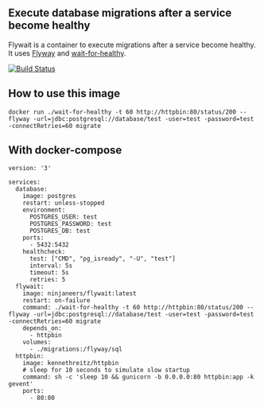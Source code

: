 ## Execute database migrations after a service become healthy

Flywait is a container to execute migrations after a service become healthy. It uses [Flyway](https://flywaydb.org/) and [wait-for-healthy](https://github.com/ninjaneers-team/wait-for-healthy).

[![Build Status](https://travis-ci.org/ninjaneers-team/flywait.svg?branch=master)](https://travis-ci.org/ninjaneers-team/flywait)

## How to use this image

`docker run ./wait-for-healthy -t 60 http://httpbin:80/status/200 -- flyway -url=jdbc:postgresql://database/test -user=test -password=test -connectRetries=60 migrate`

## With docker-compose

```
version: '3'

services:
  database:
    image: postgres
    restart: unless-stopped
    environment:
      POSTGRES_USER: test
      POSTGRES_PASSWORD: test
      POSTGRES_DB: test
    ports:
      - 5432:5432
    healthcheck:
      test: ["CMD", "pg_isready", "-U", "test"]
      interval: 5s
      timeout: 5s
      retries: 5
  flywait:
    image: ninjaneers/flywait:latest
    restart: on-failure
    command: ./wait-for-healthy -t 60 http://httpbin:80/status/200 -- flyway -url=jdbc:postgresql://database/test -user=test -password=test -connectRetries=60 migrate
    depends_on:
      - httpbin
    volumes:
      - ./migrations:/flyway/sql
  httpbin:
    image: kennethreitz/httpbin
    # sleep for 10 seconds to simulate slow startup
    command: sh -c 'sleep 10 && gunicorn -b 0.0.0.0:80 httpbin:app -k gevent'
    ports:
      - 80:80
```

